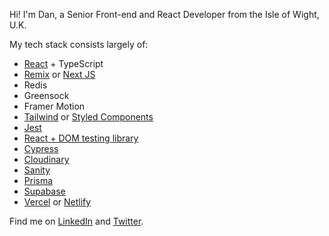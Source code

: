 

Hi! I'm Dan, a Senior Front-end and React Developer from the Isle of Wight, U.K. 

My tech stack consists largely of: 
- [React](https://reactjs.org/) + TypeScript
- [Remix](https://remix.run) or [Next JS](https://nextjs.org/)
- Redis
- Greensock
- Framer Motion
- [Tailwind](https://tailwindcss.com/) or [Styled Components](https://styled-components.com/)
- [Jest](https://jestjs.io/) 
- [React + DOM testing library](https://testing-library.com/docs/react-testing-library) 
- [Cypress](https://www.cypress.io/) 
- [Cloudinary](https://cloudinary.com/)
- [Sanity](https://www.sanity.io/) 
- [Prisma](https://www.prisma.io/)
- [Supabase](https://supabase.com)
- [Vercel](https://vercel.com/) or [Netlify](https://www.netlify.com/)

Find me on [LinkedIn](https://www.linkedin.com/in/danielvanc/) and [Twitter](https://www.twitter.com/danielvanc).
